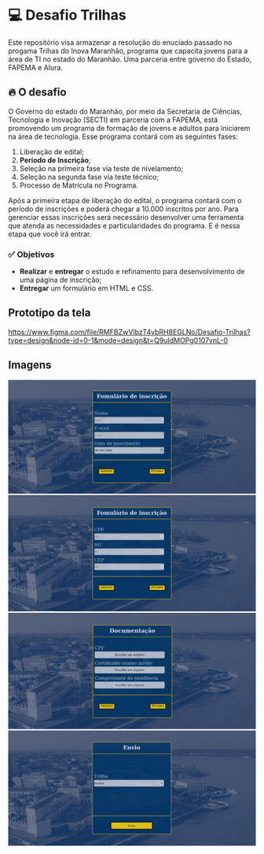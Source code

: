 # 💻 Desafio Trilhas
Este repositório visa armazenar a resolução do enuciado passado no progama Trihas do Inova Maranhão, programa que capacita jovens para a área de TI no estado do Maranhão. Uma parceria entre governo do Estado, FAPEMA e  Alura.

## 🔥 O desafio
O Governo do estado do Maranhão, por meio da Secretaria de Ciências, Tecnologia e Inovação (SECTI) em parceria com a FAPEMA, está promovendo um programa de formação de jovens e adultos para iniciarem na área de tecnologia. Esse programa contará com as seguintes fases:

1. Liberação de edital;
2. **Período de Inscrição**;
3. Seleção na primeira fase via teste de nivelamento;
4. Seleção na segunda fase via teste técnico;
5. Processo de Matricula no Programa.

Após a primeira etapa de liberação do edital, o programa contará com o período de inscrições e poderá chegar a 10.000 inscritos por ano. Para gerenciar essas inscrições será necessário desenvolver uma ferramenta que atenda as necessidades e particularidades do programa. E é nessa etapa que você irá entrar.

### ✅ Objetivos

* **Realizar** e **entregar** o estudo e refinamento para desenvolvimento de uma página de inscrição;
* **Entregar** um formulário em HTML e CSS.


## Prototipo da tela
https://www.figma.com/file/RMFBZwVIbzT4vbRH8EGLNo/Desafio-Trilhas?type=design&node-id=0-1&mode=design&t=Q9uIdMOPg0107vnL-0


## Imagens

![Texto alternativo](src/assets/formulario_1.png)
![Texto alternativo](src/assets/formulario_2.png)
![Texto alternativo](src/assets/formulario_3.png)
![Texto alternativo](src/assets/formulario_4.png)




